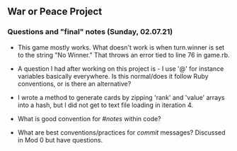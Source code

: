 ## War or Peace Project


### Questions and "final" notes (Sunday, 02.07.21)


  * This game mostly works. What doesn't work is when turn.winner is set to the string "No Winner." That throws an error tied to line 76 in game.rb.

  * A question I had after working on this project is - I use '@' for instance variables basically everywhere. Is this normal/does it follow Ruby conventions, or is there an alternative?

  * I wrote a method to generate cards by zipping 'rank' and 'value' arrays into a hash, but I did not get to text file loading in iteration 4.

  * What is good convention for _#notes_ within code?
  
  * What are best conventions/practices for _commit_ messages? Discussed in Mod 0 but have questions.

